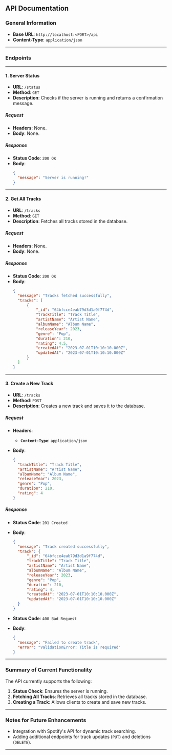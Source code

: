 ## **API Documentation**

### **General Information**

- **Base URL**: `http://localhost:<PORT>/api`
- **Content-Type**: `application/json`

---

### **Endpoints**

---

#### **1. Server Status**

- **URL**: `/status`
- **Method**: `GET`
- **Description**: Checks if the server is running and returns a confirmation message.

##### **Request**

- **Headers**: None.
- **Body**: None.

##### **Response**

- **Status Code**: `200 OK`
- **Body**:
  ```json
  {
  	"message": "Server is running!"
  }
  ```

---

#### **2. Get All Tracks**

- **URL**: `/tracks`
- **Method**: `GET`
- **Description**: Fetches all tracks stored in the database.

##### **Request**

- **Headers**: None.
- **Body**: None.

##### **Response**

- **Status Code**: `200 OK`
- **Body**:
  ```json
  {
  	"message": "Tracks fetched successfully",
  	"tracks": [
  		{
  			"_id": "64bfcce4eab79d3d1a9f774d",
  			"trackTitle": "Track Title",
  			"artistName": "Artist Name",
  			"albumName": "Album Name",
  			"releaseYear": 2023,
  			"genre": "Pop",
  			"duration": 210,
  			"rating": 4.5,
  			"createdAt": "2023-07-01T10:10:10.000Z",
  			"updatedAt": "2023-07-01T10:10:10.000Z"
  		}
  	]
  }
  ```

---

#### **3. Create a New Track**

- **URL**: `/tracks`
- **Method**: `POST`
- **Description**: Creates a new track and saves it to the database.

##### **Request**

- **Headers**:

  - **`Content-Type`**: `application/json`

- **Body**:
  ```json
  {
  	"trackTitle": "Track Title",
  	"artistName": "Artist Name",
  	"albumName": "Album Name",
  	"releaseYear": 2023,
  	"genre": "Pop",
  	"duration": 210,
  	"rating": 4
  }
  ```

##### **Response**

- **Status Code**: `201 Created`
- **Body**:

  ```json
  {
  	"message": "Track created successfully",
  	"track": {
  		"_id": "64bfcce4eab79d3d1a9f774d",
  		"trackTitle": "Track Title",
  		"artistName": "Artist Name",
  		"albumName": "Album Name",
  		"releaseYear": 2023,
  		"genre": "Pop",
  		"duration": 210,
  		"rating": 4,
  		"createdAt": "2023-07-01T10:10:10.000Z",
  		"updatedAt": "2023-07-01T10:10:10.000Z"
  	}
  }
  ```

- **Status Code**: `400 Bad Request`
- **Body**:
  ```json
  {
  	"message": "Failed to create track",
  	"error": "ValidationError: Title is required"
  }
  ```

---

### **Summary of Current Functionality**

The API currently supports the following:

1. **Status Check**: Ensures the server is running.
2. **Fetching All Tracks**: Retrieves all tracks stored in the database.
3. **Creating a Track**: Allows clients to create and save new tracks.

---

### **Notes for Future Enhancements**

- Integration with Spotify's API for dynamic track searching.
- Adding additional endpoints for track updates (`PUT`) and deletions (`DELETE`).

---
